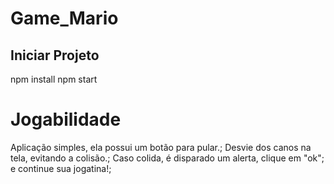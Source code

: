 # Game_Mario
## Iniciar Projeto
npm install 
npm start
# Jogabilidade
Aplicação simples, ela possui um botão para pular.;
Desvie dos canos na tela, evitando a colisão.;
Caso colida, é disparado um alerta, clique em "ok"; 
e continue sua jogatina!;